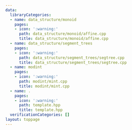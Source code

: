 ```yaml
---
data:
  libraryCategories:
  - name: data_structure/monoid
    pages:
    - icon: ':warning:'
      path: data_structure/monoid/affine.cpp
      title: data_structure/monoid/affine.cpp
  - name: data_structure/segment_trees
    pages:
    - icon: ':warning:'
      path: data_structure/segment_trees/segtree.cpp
      title: data_structure/segment_trees/segtree.cpp
  - name: modint
    pages:
    - icon: ':warning:'
      path: modint/mint.cpp
      title: modint/mint.cpp
  - name: .
    pages:
    - icon: ':warning:'
      path: template.hpp
      title: template.hpp
  verificationCategories: []
layout: toppage
---
```

